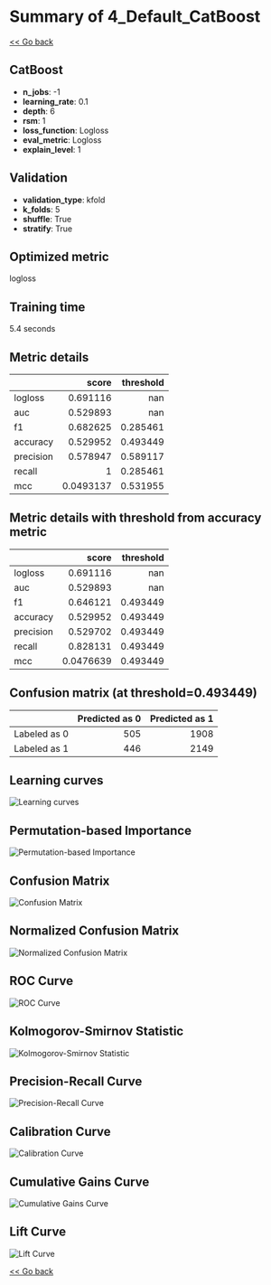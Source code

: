 # Summary of 4_Default_CatBoost

[<< Go back](../README.md)


## CatBoost
- **n_jobs**: -1
- **learning_rate**: 0.1
- **depth**: 6
- **rsm**: 1
- **loss_function**: Logloss
- **eval_metric**: Logloss
- **explain_level**: 1

## Validation
 - **validation_type**: kfold
 - **k_folds**: 5
 - **shuffle**: True
 - **stratify**: True

## Optimized metric
logloss

## Training time

5.4 seconds

## Metric details
|           |     score |   threshold |
|:----------|----------:|------------:|
| logloss   | 0.691116  |  nan        |
| auc       | 0.529893  |  nan        |
| f1        | 0.682625  |    0.285461 |
| accuracy  | 0.529952  |    0.493449 |
| precision | 0.578947  |    0.589117 |
| recall    | 1         |    0.285461 |
| mcc       | 0.0493137 |    0.531955 |


## Metric details with threshold from accuracy metric
|           |     score |   threshold |
|:----------|----------:|------------:|
| logloss   | 0.691116  |  nan        |
| auc       | 0.529893  |  nan        |
| f1        | 0.646121  |    0.493449 |
| accuracy  | 0.529952  |    0.493449 |
| precision | 0.529702  |    0.493449 |
| recall    | 0.828131  |    0.493449 |
| mcc       | 0.0476639 |    0.493449 |


## Confusion matrix (at threshold=0.493449)
|              |   Predicted as 0 |   Predicted as 1 |
|:-------------|-----------------:|-----------------:|
| Labeled as 0 |              505 |             1908 |
| Labeled as 1 |              446 |             2149 |

## Learning curves
![Learning curves](learning_curves.png)

## Permutation-based Importance
![Permutation-based Importance](permutation_importance.png)
## Confusion Matrix

![Confusion Matrix](confusion_matrix.png)


## Normalized Confusion Matrix

![Normalized Confusion Matrix](confusion_matrix_normalized.png)


## ROC Curve

![ROC Curve](roc_curve.png)


## Kolmogorov-Smirnov Statistic

![Kolmogorov-Smirnov Statistic](ks_statistic.png)


## Precision-Recall Curve

![Precision-Recall Curve](precision_recall_curve.png)


## Calibration Curve

![Calibration Curve](calibration_curve_curve.png)


## Cumulative Gains Curve

![Cumulative Gains Curve](cumulative_gains_curve.png)


## Lift Curve

![Lift Curve](lift_curve.png)



[<< Go back](../README.md)
